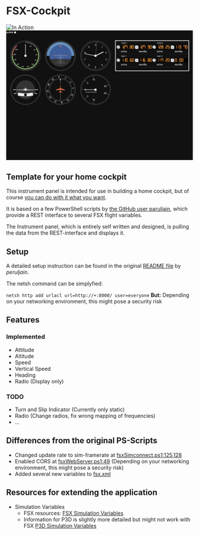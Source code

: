 # FSX-Cockpit

![In Action](doc/20191223_095210.gif)
![Screenshot](doc/screenshot.png)

## Template for your home cockpit

This instrument panel is intended for use in building a home cockpit, but of course [you can do with it what you want](LICENSE).

It is based on a few PowerShell scripts by [the GitHub user paruljain](https://github.com/paruljain/fsx), which provide a REST interface to several FSX flight variables.

The Instrument panel, which is entirely self written and designed, is pulling the data from the REST-interface and displays it.

## Setup

A detailed setup instruction can be found in the original [README file](README_ORIG.md) by *peruljain*.

The netsh command can be simplyfied:

`
   netsh http add urlacl url=http://+:8000/ user=everyone
`
**But:** Depending on your networking environment, this might pose a security risk 

## Features

### Implemented

- Attitude
- Altitude
- Speed
- Vertical Speed
- Heading
- Radio (Display only)

### TODO

- Turn and Slip Indicator (Currently only static)
- Radio (Change radios, fix wrong mapping of frequencies)
- ...

## Differences from the original PS-Scripts

- Changed update rate to sim-framerate at [fsxSimconnect.ps1:125,128](fsxSimconnect.ps1)
- Enabled CORS at [fsxWebServer.ps1:49](fsxWebServer.ps1) (Depending on your networking environment, this might pose a security risk)
- Added several new variables to [fsx.xml](fsx.xml)

## Resources for extending the application

- Simulation Variables
  - FSX resources: [FSX Simulation Variables](https://docs.microsoft.com/en-us/previous-versions/microsoft-esp/cc526981(v=msdn.10))
  - Information for P3D is slightly more detailed but might not work with FSX [P3D Simulation Variables](http://www.prepar3d.com/SDKv3/LearningCenter/utilities/variables/simulation_variables.html)
